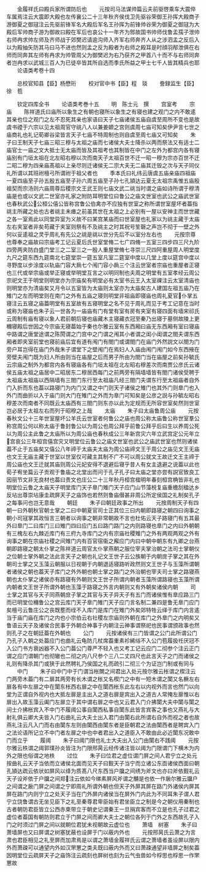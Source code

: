 <!-- { "loadSidebar": true } -->
　　金履祥氏曰殿兵家所谓防后也
　　元按司马法谋帅篇云夫前驱啓乘车大震倅车属焉注云大震即大殿也左传襄公二十三年秋齐侯伐卫先驱谷荣御王孙挥大殿商子游御夏之御冦注云先驱前锋军名大殿后军名王孙挥为前锋帅谷荣为御夏之御冦为大殿后军帅商子游为御故曰殿在军后也哀公十一年齐为鄎故国书帅师伐鲁孟孺子泄帅右师冉求帅左师及齐师战于郊樊迟请逾沟师入齐军右师奔齐人从之涉泗孟之反后入以为殿抽矢防其马曰马不进也然则孟之反为殿者为右师之殿耳是时顔羽邴泄俱在右师而同奔其左师有冉求为帅管周父为御樊迟为右乃获齐之甲首八十而不与右师同奔者岂冉求以武城三百人为已徒卒皆其所自选而季氏所益之甲士七千人皆其精兵也耶
　　论语类考卷十四

　　总校官知县【臣】杨懋珩
　　校对官中书【臣】程　琰
　　誊録监生【臣】徐　苞

　　钦定四库全书
　　论语类考巻十五
　　明　陈士元　撰
　　宫室考
　　宗庙
　　陈祥道氏曰庙所以象生之有朝也寝所以象生之有寝也建之观门之内不敢逺其亲也位之观门之左不忍死其亲也家语曰天子七庙诸侯五庙自虞至周所不变也是故虞书禋于六宗以见太祖周官守祧八人以兼姜嫄之宫则虞周七庙可知矣伊尹言七世之庙商礼也礼记荀卿谷梁皆言天子七庙不特周制也则自虞至周七庙又可知矣
　　朱子曰王制天子七庙三昭三穆与太祖之庙而七诸侯大夫士降杀以两而祭法又有适士二庙官士一庙之文大抵士无太庙而皆及其祖考也其制皆在中门之左外为都宫内各有寝庙别有门垣太祖在北左昭右穆以次而南天子太祖百世不迁一昭一穆为宗亦百世不迁二昭二穆为四亲庙髙祖以上亲尽则迁诸侯无二宗大夫无二庙其迁毁之次与天子同仪礼所谓以其班祔檀弓所谓祔于祖父者也
　　季本氏曰礼纬云唐虞五庙亲庙四祖庙一夏四庙至子孙五殷五庙至子孙六周五庙至子孙七孔頴达云夏无太祖宗禹惟五庙殷祖契而宗汤则六庙周尊后稷宗文王武王则七庙文武二祧当时谓之庙如诗所谓于穆清庙是也或以文武二世室亦礼家之附防耳明堂位曰鲁公之庙文世室也武公之庙武世室也春秋武公公桓公僖公皆称宫鲁公伯禽亦不应独有世室之称所谓世室屋坏者葢指祧主所藏之处也古者祧主未瘗之前虽其世在太祖之上必别有一屋以安神主而世世藏之各一室焉此以同堂异室为义故不曰某宫某庙而曰世室屋也礼家以为祧主藏于太庙左右夹室者非矣苟藏于夹室则祭有不及祧主之时其祝号笙磬之声岂不彻于一壁之外何以妥逺祖之灵乎周礼有先公之祧是祧以世分先后不以室分左右也
　　元按宗尊也尊奉之庙故曰宗庙考工记云夏后氏世室堂脩二七广四脩一五室三四步四三尺九阶四旁两夹防白盛门堂三之二室三之一殷人重屋堂脩七寻崇三尺四阿重屋周人明堂度九尺之筵东西九筵南北七筵堂崇一筵五室凡室二筵室中度以几堂上度以筵宫中度以寻野度以步涂度以轨庙门容大扄七个闱门容小扄三个注云世室者宗庙也重屋者正寝也三代或举宗庙或举正寝或举明堂互言之以明同制也夫周之明堂有五室孝经云周公宗祀文王于明堂则明堂亦为宗庙矣有明堂必有太室书云王入太室祼注云太室清庙也则明堂亦为清庙矣又月令以五室皆为太庙则太室亦为太庙矣古人建国左祖五庙乃在雉门之左而明堂则在南门之外有五庙之寝则明堂非祖庙即寝庙也周礼夏官仆掌五寝注云五寝之庙葢明堂有五室故有五寝明堂之名不见于周礼而见于考工记意在当时或称为寝庙也朱子云一世各为一庙庙有门有堂有室有房有夹室有寝四面有墙宋祁氏云周制有庙有寝以象人君前朝后寝也庙藏木主寝藏衣冠至秦乃出寝于墓侧故陵上更穪寝殿后世因之今宗庙无寝葢始于秦也尔雅云室有东西厢曰庙无东西厢有室曰寝庙中路谓之唐堂途谓之陈閍谓之门宫中之门谓之闱其小者谓之闺小闺谓之閤夫谓东西厢者即夹室前堂也寝前庙后宜有道有闱门有閤门或谓閤门在庙门外然説文以閤为门旁户耳岂得在庙门外哉朱子谓堂下之壁闱门在焉妇人入庙由闱门闱门如今东西掖在旁壁夫闱门既为妇人所由则当在庙屋之后而男子所由为閤门当在庙屋之前矣孙毓氏云宗庙之制外为都宫内各有寝庙各有门垣太祖在北左昭右穆差次而南贾公彦氏云诸侯五庙太祖之庙居中二昭居东二穆居西每门之前两旁有隔墙墙皆有閤门诸侯受聘于太祖庙太祖庙以西隔墙有三閤门东行至太祖庙凡经三閤门夫谓东行至太祖庙者自外门入折而东也葢以路寝门为内门又谓之中门则天子诸侯之雉门也其外门则臯门也入外门而曲折以入于庙门则大门在雉门之外而为臯门可知矣是公彦之説与孙毓左昭右穆差次而南者不同既云太庙西有三閤门则东亦以此为定规而无所容世室矣然则世室岂必居于太祖左右而列于昭穆之上哉
　　太庙
　　朱子曰太庙鲁周公庙
　　元按春秋文公十三年世室屋坏公羊氏云世室者何鲁公之庙也周公称太庙鲁公称世室羣公称宫周公何以称太庙于鲁封鲁公以为周公也周公拜乎前鲁公拜乎后曰生以养周公死以为周公主此鲁之太庙所以为周公庙也春秋成公三年新宫灾六年立武宫定公元年立宫哀公三年桓宫僖宫灾又明堂位云鲁公之庙文世室也武公之庙武世室也然则诸侯葢不止于五庙矣又僖公八年禘于太庙夫太庙为周公庙禘文王于周公之庙见文王无庙也文王无庙主藏于世室以世室仅可藏主其制不广不可以周公就文王故迁文王主禘于周公庙也文王迁就其庙则周公元妃安得不退避后寝乎昔人有女主退避之说葢以此也荀子宥坐篇云子贡观于鲁庙之北堂出而问于孔子孔子曰太庙之堂亦尝有説官致良工因丽节文非无良材也葢曰贵文也庄公二十三年秋丹桓宫楹明年春刻桓宫桷皆非礼也明堂位云鲁之太庙天子明堂库门天子臯门雉门天子应门山节藻棁复庙重檐刮楹达乡反坫出尊崇坫康圭疏屏天子之庙饰也若然则鲁庙僣甚非周公所定侯国之礼制矣孔子之每事问也岂无意哉
　　朝廷
　　朱子曰朝廷政事之所出
　　元按周制天子有四朝一曰外朝秋官朝士掌之二曰中朝夏官司士正其位三曰内朝即路寝之朝四曰询事之朝小司冦掌其政恒言三朝者以询事之朝非常朝故不言也杜佑云天子路寝门有五其最外曰臯门二曰库门三曰雉门四曰应门五曰路门路门之内则路寝也臯门之内曰外朝朝有三槐左右九棘近库门有三府九寺库门之内有宗庙社稷雉门之外有两观两观之外有询事之朝在宗庙社稷之间雉门内有百官宿衞之廨应门内曰中朝中朝东有九卿之台燕朝即路寝之朝太仆掌之陈祥道云周官太仆掌燕朝之服位宰夫掌治朝之法司士掌朝仪之位朝士掌外朝之法此言天子之朝也礼记文王世子云公族朝于内朝庻子掌之其在外朝司士掌之又玉藻云朝服以日视朝于内朝退适寝路听政然则文王世子与玉藻所谓朝者诸侯之朝也葢天子库门之外外朝也朝士掌之路门之外治朝也宰夫司士掌之路寝燕朝也太仆掌之诸侯亦有路寝有外朝则文王世子所谓内朝者玉藻所谓路寝也玉藻所谓内朝者文王世子所谓外朝也玉藻于路寝之外言内朝则又有外朝矣诸侯内朝
　　司士掌之其官与天子同燕朝庻子掌之其官与天子异天子有五门而诸侯惟有臯应路三门而已明堂位穪鲁公之宫云库门天子臯门雉门天子应门言名制二兼四是鲁无臯门应门矣檀弓云鲁庄公之丧既塟而绖不入库门是库门在雉门外矣郊特牲云绎于库门内言逺当于庙门庙在库门之内也小宗伯云右社稷左宗庙则外朝在库门之外臯门之内明矣又鲁语云天子及诸侯合民事于外朝合神事于内朝注云神事谓祭祀也民事谓颁政事也然则孔子之在朝廷葢在外朝也
　　公门
　　元按诸侯有三门皆谓之公门此所谓公门乃孔子入朝之处葢应门也曲礼云龟防几杖席葢重素袗絺绤不入公门苞履扱祍厌冠不入公门书方衰凶器不入公门葢公门尊严不轻入也又考工记云应门二彻参个注云正门谓之应门谓朝门也彻辙也二彻之内八尺参个三八二丈四尺也此言天子之门而诸侯之礼则有降杀其门或狭于此然聘礼乃侯国之礼而疏引二彻三个为证岂门制或有同与
　　中门
　　朱子曰中门中于门谓当枨闎之间君出入处元按尔雅云枨谓之楔注云门两旁木葢门有二扉其两旁有长木谓之枨又名楔门之中有一短木谓之闑又名橛左右扉各有中左扉之中在闑东枨西右扉之中在闑西枨东此左右以内视外而言也然门以向堂为正谓自外视内也大抵左扉是主出入之道右扉是宾出入之道古人常掩左扉惟以右扉出入故玉藻云阖门左扉立于其中谓右扉之中也又云君入门介拂闑大夫中闑与闑之间士介拂枨宾入不中门不履阈公事自闑西私事自闑东此皆言宾客之事也又燕礼与大射礼俱云卿大夫皆入门右曲礼云大夫士出入君门由闑右此所谓右自外而视之者也故燕礼注云凡入门而右由闑东左则由闑西由闑东者是臣朝君之法由闑西者是聘宾入门之法论语所记立不中门者左扉之中也中者君出入之道臣入不敢由此必近闑东况敢中门而立乎
　　履阈
　　朱子曰阈门限也礼士大夫出入公门由闑右不践阈
　　元按尔雅云柣谓之阈郭璞孙炎皆注为门限邢昺云经传诸注皆以阈为门限谓门下横木为内外之限也俗谓之地柣
　　过位
　　朱子曰位君之虚位谓门屏之间人君宁立之处元按曲礼云天子当依而立诸侯北面而见天子曰觐天子当宁而立诸公东靣诸侯西面曰朝孔頴达疏云依状如屏风以绛为质髙八尺东西当户牖之间绣为斧文也亦曰斧依觐礼云天子设斧依于户牖之间郑注云依如今绨素屏风斧谓之黼是也依一作扆尔雅云牖户之间谓之扆门屏之间谓之宁即周礼所谓外朝也但天子外屏其屏在路门外诸侯内屏其屏在路门内则宁立之处天子当在门外屏内诸侯当在屏外门内此为不同耳朱子谓人君宁立饶鲁谓古无坐见臣下之礼至秦尊君卑臣始有君坐臣立之制是今之朝仪用秦制也古者朝防君臣皆立公西赤束带立于朝史记谓秦王一旦捐宾客而不立是也孔子过君之虚位者葢国有朝防则君立于门屏之间而卿大夫士之朝位各列于门外之东西故孔子入门之时须过门屏之间以就朝位君犹未视朝故云虚位也
　　萧墙　树塞
　　朱子曰萧墙屏也又曰屏谓之树塞犹蔽也设屏于门以蔽内外也
　　元按邢昺氏云萧之为言肃也君臣相见之礼至屏而加肃焉是以谓之萧墙金履祥氏云谓之萧墙者虽设屏以限内外而萧疎可以通望内外如汉罘罳之类夫既曰蔽内外而又曰萧疎通望非墙屏之制矣葢因明堂位云疏屏天子之庙饰注云疏刻也屏树也刻为云气虫兽如今桴思也桴思一作罘罳故
